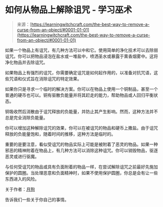 <!--yml

category: 未分类

日期：2024-06-12 18:16:33

-->

# 如何从物品上解除诅咒 - 学习巫术

> 来源：[https://learningwitchcraft.com/the-best-way-to-remove-a-curse-from-an-object/#0001-01-01](https://learningwitchcraft.com/the-best-way-to-remove-a-curse-from-an-object/#0001-01-01)

如果一个物品上有诅咒，有几种方法可以中和它。使用简单的净化技术可以去除弱诅咒。你可以把物品浸泡在盐水或一堆盐中，喷洒圣水或暴露于熏香烟雾中。这将净化物品并去除诅咒。

如果物品上有强烈的诅咒，你需要确定诅咒是如何起作用的，以准备对抗咒语，这些咒语和仪式旨在消除诅咒的特定效果。

如果你只是寻求一个临时的解决方案。你可以在物品上使用一个铜制品，甚至一个普通的硬币也可以。铜有驱散负能量并将其赶走的能力，帮助物品或人回归平衡状态。

铜吸收然后消散由于诅咒释放的负能量，并防止其产生影响。然而，这种方法并不总是完全消除负能量。

你可以增加这种解除诅咒的效果，你可以在被诅咒的物品和硬币上撒盐。由于诅咒释放的负能量饱和，随着时间的推移，这种方法是临时的。

重要的是要注意，看似受诅咒的物品实际上可能是被附着了恶灵的物品。如果一种邪恶的精神附着在物品上，有几种方法可以消除这种诅咒。你可以销毁物品，驱逐恶灵或进行驱魔。

与任何受诅咒的物品或具有负面附着的物品一样，在尝试解除诅咒之前最好先施加保护的圆圈。当处理恶意和负面精神时，如果不使用保护圆圈，你总是会有让一些东西进入的风险。

关于作者：[月狗](https://learningwitchcraft.com/profile/?tthayer/)

告诉我们一些关于你自己的事情。
